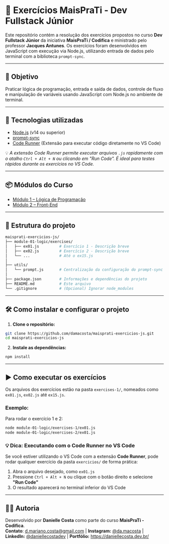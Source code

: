 # 🚀 Exercícios MaisPraTi - Dev Fullstack Júnior

Este repositório contém a resolução dos exercícios propostos no curso **Dev Fullstack Júnior** da iniciativa **MaisPraTi / Codifica** e ministrado pelo professor **Jacques Antunes**. Os exercícios foram desenvolvidos em JavaScript com execução via Node.js, utilizando entrada de dados pelo terminal com a biblioteca `prompt-sync`.

---

## 🎯 Objetivo

Praticar lógica de programação, entrada e saída de dados, controle de fluxo e manipulação de variáveis usando JavaScript com Node.js no ambiente de terminal.

---

## 🧰 Tecnologias utilizadas

- [Node.js](https://nodejs.org/) (v14 ou superior)
- [prompt-sync](https://www.npmjs.com/package/prompt-sync)
- [Code Runner](https://marketplace.visualstudio.com/items?itemName=formulahendry.code-runner) (Extensão para executar código diretamente no VS Code)

💡 *A extensão Code Runner permite executar arquivos `.js` rapidamente com o atalho `Ctrl + Alt + N` ou clicando em "Run Code". É ideal para testes rápidos durante os exercícios no VS Code.*

---

## 📦 Módulos do Curso

- [Módulo 1 – Lógica de Programação](/module-01-logic/)
- [Módulo 2 – Front-End](/module-2-frontend)

---

## 📁 Estrutura do projeto

```bash
maisprati-exercicios-js/
├── module-01-logic/exercises/
│   ├── ex01.js         # Exercício 1 - Descrição breve
│   ├── ex02.js         # Exercício 2 - Descrição breve
│   └── ...             # Até o ex15.js
│
├── utils/
│   └── prompt.js       # Centralização da configuração do prompt-sync
│
├── package.json        # Informações e dependências do projeto
├── README.md           # Este arquivo
└── .gitignore          # (Opcional) Ignorar node_modules
```

---

## 🛠️ Como instalar e configurar o projeto

1. **Clone o repositório:**

```bash
git clone https://github.com/damacosta/maisprati-exercicios-js.git
cd maisprati-exercicios-js
```

2. **Instale as dependências:**

```bash
npm install
```

---

## ▶️ Como executar os exercícios

Os arquivos dos exercícios estão na pasta `exercises-1/`, nomeados como `ex01.js`, `ex02.js` até `ex15.js`.

### Exemplo:

Para rodar o exercício 1 e 2:

```bash
node module-01-logic/exercises-1/ex01.js
node module-01-logic/exercises-2/ex01.js
```

### 💡 Dica: Executando com o Code Runner no VS Code

Se você estiver utilizando o VS Code com a extensão **Code Runner**, pode rodar qualquer exercício da pasta `exercicios/` de forma prática:

1. Abra o arquivo desejado, como `ex01.js`
2. Pressione `Ctrl + Alt + N` ou clique com o botão direito e selecione **"Run Code"**
3. O resultado aparecerá no terminal inferior do VS Code

---

## 👨‍💻 Autoria

Desenvolvido por **Danielle Costa** como parte do curso **MaisPraTi - Codifica**.  
**Contato**: d.mariano.costa@gmail.com | **Instagram:** [@da.macosta](https://www.instagram.com/da.macosta/) | **LinkedIn:** [@daniellecostadev](https://www.linkedin.com/in/daniellecostadev/) | **Portfólio:** https://daniellecosta.dev.br/

